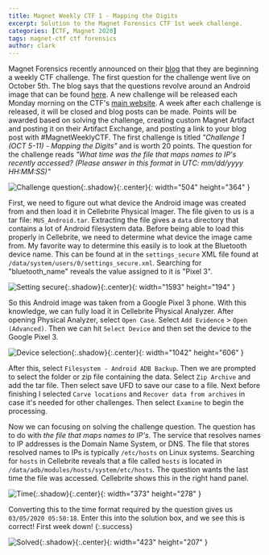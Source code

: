 ```yaml
---
title: Magnet Weekly CTF 1 - Mapping the Digits
excerpt: Solution to the Magnet Forensics CTF 1st week challenge. 
categories: [CTF, Magnet 2020]
tags: magnet-ctf ctf forensics
author: clark
---
```


Magnet Forensics recently announced on their [blog](https://www.magnetforensics.com/blog/magnet-weekly-ctf-challenge/) that they are beginning a weekly CTF challenge. The first question for the challenge went live on October 5th. The blog says that the questions revolve around an Android image that can be found [here](https://drive.google.com/file/d/1tVTppe4-3Hykug7NrOJrBJT4OXuNOiDO/view?usp=sharing). A new challenge will be released each Monday morning on the CTF's [main website](https://magnetweeklyctf.ctfd.io/). A week after each challenge is released, it will be closed and blog posts can be made. Points will be awarded based on solving the challenge, creating custom Magnet Artifact and posting it on their Artifact Exchange, and posting a link to your blog post with #MagnetWeeklyCTF. The first challenge is titled *"Challenge 1 (OCT 5-11) - Mapping the Digits"* and is worth 20 points. The question for the challenge reads *"What time was the file that maps names to IP's recently accessed? (Please answer in this format in UTC: mm/dd/yyyy HH:MM:SS)"*

![Challenge question](https://starwarsfan2099.github.io/public/2020-10-13/question.JPG){:.shadow}{:.center}{: width="504" height="364" }

First, we need to figure out what device the Android image was created from and then load it in Cellebrite Physical Imager. The file given to us is a tar file: `MUS_Android.tar`. Extracting the file gives a `data` directory that contains a lot of Android filesystem data. Before being able to load this properly in Cellebrite, we need to determine what device the image came from. My favorite way to determine this easily is to look at the Bluetooth device name. This can be found at in the `settings_secure` XML file found at `/data/system/users/0/settings_secure.xml`. Searching for "bluetooth_name" reveals the value assigned to it is "Pixel 3". 

![Setting secure](https://starwarsfan2099.github.io/public/2020-10-13/setting_secure.JPG){:.shadow}{:.center}{: width="1593" height="194" }

So this Android image was taken from a Google Pixel 3 phone. With this knowledge, we can fully load it in Cellebrite Physical Analyzer. After opening Physical Analyzer, select `Open Case`. Select `Add Evidence` > `Open (Advanced)`. Then we can hit `Select Device` and then set the device to the Google Pixel 3.

![Device selection](https://starwarsfan2099.github.io/public/2020-10-13/pick_device.JPG){:.shadow}{:.center}{: width="1042" height="606" }

After this, select `Filesystem - Android ADB Backup`. Then we are prompted to select the folder or zip file containing the data. Select `Zip Archive` and add the tar file. Then select save UFD to save our case to a file. Next before finishing I selected `Carve locations` and `Recover data from archives` in case it's needed for other challenges. Then select `Examine` to begin the processing. 

Now we can focusing on solving the challenge question. The question has to do with *the file that maps names to IP's*. The service that resolves names to IP addresses is the Domain Name System, or DNS. The file that stores resolved names to IPs is typically `/etc/hosts` on Linux systems. Searching for `hosts` in Cellebrite reveals that a file called `hosts` is located in `/data/adb/modules/hosts/system/etc/hosts`. The question wants the last time the file was accessed. Cellebrite shows this in the right hand panel.

![Time](https://starwarsfan2099.github.io/public/2020-10-13/time.JPG){:.shadow}{:.center}{: width="373" height="278" }

Converting this to the time format required by the question gives us `03/05/2020 05:50:18`. Enter this into the solution box, and we see this is correct! First week down!
{:.success}

![Solved](https://starwarsfan2099.github.io/public/2020-10-13/solved.JPG){:.shadow}{:.center}{: width="423" height="207" }
